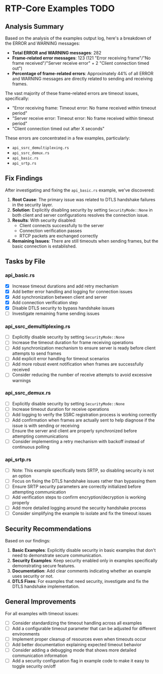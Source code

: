 # RTP-Core Examples TODO

## Analysis Summary

Based on the analysis of the examples output log, here's a breakdown of the ERROR and WARNING messages:

- **Total ERROR and WARNING messages**: 282
- **Frame-related error messages**: 123 (121 "Error receiving frame"/"No frame received"/"Server receive error" + 2 "Client connection timed out")
- **Percentage of frame-related errors**: Approximately 44% of all ERROR and WARNING messages are directly related to sending and receiving frames.

The vast majority of these frame-related errors are timeout issues, specifically:
- "Error receiving frame: Timeout error: No frame received within timeout period"
- "Server receive error: Timeout error: No frame received within timeout period"
- "Client connection timed out after X seconds"

These errors are concentrated in a few examples, particularly:
- `api_ssrc_demultiplexing.rs`
- `api_ssrc_demux.rs`
- `api_basic.rs`
- `api_srtp.rs`

## Fix Findings

After investigating and fixing the `api_basic.rs` example, we've discovered:

1. **Root Cause**: The primary issue was related to DTLS handshake failures in the security layer.
2. **Solution**: Explicitly disabling security by setting `SecurityMode::None` in both client and server configurations resolves the connection issue.
3. **Results**: With security disabled:
   - Client connects successfully to the server
   - Connection verification passes
   - RTCP packets are exchanged correctly
4. **Remaining Issues**: There are still timeouts when sending frames, but the basic connection is established.

## Tasks by File

### api_basic.rs

- [x] Increase timeout durations and add retry mechanism
- [x] Add better error handling and logging for connection issues
- [x] Add synchronization between client and server
- [x] Add connection verification step
- [x] Disable DTLS security to bypass handshake issues
- [ ] Investigate remaining frame sending issues

### api_ssrc_demultiplexing.rs

- [ ] Explicitly disable security by setting `SecurityMode::None`
- [ ] Increase the timeout duration for frame receiving operations
- [ ] Add synchronization mechanism to ensure server is ready before client attempts to send frames
- [ ] Add explicit error handling for timeout scenarios
- [ ] Add more robust event notification when frames are successfully received
- [ ] Consider reducing the number of receive attempts to avoid excessive warnings

### api_ssrc_demux.rs

- [ ] Explicitly disable security by setting `SecurityMode::None`
- [ ] Increase timeout duration for receive operations
- [ ] Add logging to verify the SSRC registration process is working correctly
- [ ] Add confirmation when frames are actually sent to help diagnose if the issue is with sending or receiving
- [ ] Ensure the server and client are properly synchronized before attempting communications
- [ ] Consider implementing a retry mechanism with backoff instead of continuous polling

### api_srtp.rs

- [ ] Note: This example specifically tests SRTP, so disabling security is not an option
- [ ] Focus on fixing the DTLS handshake issues rather than bypassing them
- [ ] Ensure SRTP security parameters are correctly initialized before attempting communication
- [ ] Add verification steps to confirm encryption/decryption is working properly
- [ ] Add more detailed logging around the security handshake process
- [ ] Consider simplifying the example to isolate and fix the timeout issues

## Security Recommendations

Based on our findings:

1. **Basic Examples**: Explicitly disable security in basic examples that don't need to demonstrate secure communication.
2. **Security Examples**: Keep security enabled only in examples specifically demonstrating secure features.
3. **Documentation**: Add clear comments indicating whether an example uses security or not.
4. **DTLS Fixes**: For examples that need security, investigate and fix the DTLS handshake implementation.

## General Improvements

For all examples with timeout issues:

- [ ] Consider standardizing the timeout handling across all examples
- [ ] Add a configurable timeout parameter that can be adjusted for different environments
- [ ] Implement proper cleanup of resources even when timeouts occur
- [ ] Add better documentation explaining expected timeout behavior
- [ ] Consider adding a debugging mode that shows more detailed communication information
- [ ] Add a security configuration flag in example code to make it easy to toggle security on/off 